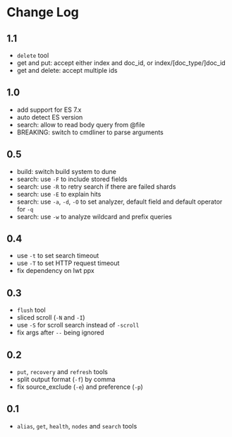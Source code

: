 # Change Log

## 1.1
- `delete` tool
- get and put: accept either index and doc_id, or index/[doc_type/]doc_id
- get and delete: accept multiple ids

## 1.0
- add support for ES 7.x
- auto detect ES version
- search: allow to read body query from @file
- BREAKING: switch to cmdliner to parse arguments

## 0.5
- build: switch build system to dune
- search: use `-F` to include stored fields
- search: use `-R` to retry search if there are failed shards
- search: use `-E` to explain hits
- search: use `-a`, `-d`, `-O` to set analyzer, default field and default operator for `-q`
- search: use `-w` to analyze wildcard and prefix queries

## 0.4
- use `-t` to set search timeout
- use `-T` to set HTTP request timeout
- fix dependency on lwt ppx

## 0.3
- `flush` tool
- sliced scroll (`-N` and `-I`)
- use `-S` for scroll search instead of `-scroll`
- fix args after `--` being ignored

## 0.2
- `put`, `recovery` and `refresh` tools
- split output format (`-f`) by comma
- fix source\_exclude (`-e`) and preference (`-p`)

## 0.1
- `alias`, `get`, `health`, `nodes` and `search` tools
